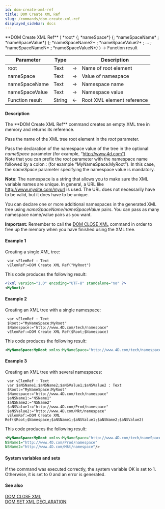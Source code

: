 ```yaml
---
id: dom-create-xml-ref
title: DOM Create XML Ref
slug: /commands/dom-create-xml-ref
displayed_sidebar: docs
---
```


<!--REF #_command_.DOM Create XML Ref.Syntax-->**DOM Create XML Ref** ( *root* {; *nameSpace*} {; *nameSpaceName* ; *nameSpaceValue*} {; *nameSpaceName2* ; *nameSpaceValue2* ; ... ; *nameSpaceNameN* ; *nameSpaceValueN*} ) -> Function result<!-- END REF-->
<!--REF #_command_.DOM Create XML Ref.Params-->
| Parameter | Type |  | Description |
| --- | --- | --- | --- |
| root | Text | &srarr; | Name of root element |
| nameSpace | Text | &srarr; | Value of namespace |
| nameSpaceName | Text | &srarr; | Namespace name |
| nameSpaceValue | Text | &srarr; | Namespace value |
| Function result | String | &larr; | Root XML element reference |

<!-- END REF-->

#### Description 

<!--REF #_command_.DOM Create XML Ref.Summary-->The **DOM Create XML Ref** command creates an empty XML tree in memory and returns its reference.<!-- END REF-->  
  
Pass the name of the XML tree root element in the *root* parameter. 

Pass the declaration of the namespace value of the tree in the optional *nameSpace* parameter (for example, “http://www.4d.com”).   
Note that you can prefix the *root* parameter with the namespace name followed by a colon *:* (for example “MyNameSpace:MyRoot”). In this case, the *nameSpace* parameter specifying the namespace value is mandatory.

**Note:** The namespace is a string that allows you to make sure the XML variable names are unique. In general, a URL like http://www.mysite.com/myurl is used. The URL does not necessarily have to be valid, but it does have to be unique. 

You can declare one or more additional namespaces in the generated XML tree using *nameSpaceName/nameSpaceValue* pairs. You can pass as many namespace name/value pairs as you want. 

**Important:** Remember to call the [DOM CLOSE XML](dom-close-xml.md) command in order to free up the memory when you have finished using the XML tree.

#### Example 1 

Creating a single XML tree: 

```4d
 var vElemRef : Text
 vElemRef:=DOM Create XML Ref("MyRoot")
```

This code produces the following result:

```XML
<?xml version="1.0" encoding="UTF-8" standalone="no" ?> 
<MyRoot/>
```

#### Example 2 

Creating an XML tree with a single namespace:   

```4d
 var vElemRef : Text
 $Root:="MyNameSpace:MyRoot"
 $Namespace:="http://www.4D.com/tech/namespace"
 vElemRef:=DOM Create XML Ref($Root;$Namespace)
```

This code produces the following result:

```XML
<MyNameSpace:MyRoot xmlns:MyNameSpace="http://www.4D.com/tech/namespace"/>
```

#### Example 3 

  
Creating an XML tree with several namespaces: 

```4d
 var vElemRef : Text
 var $aNSName1;$aNSName2;$aNSValue1;$aNSValue2 : Text
 $Root:="MyNameSpace:MyRoot"
 $Namespace:="http://www.4D.com/tech/namespace"
 $aNSName1:="NSName1"
 $aNSName2:="NSName2"
 $aNSValue1:="http://www.4D.com/Prod/namespace"
 $aNSValue2:="http://www.4D.com/Mkt/namespace"
 vElemRef:=DOM Create XML Ref($Root;$Namespace;$aNSName1;$aNSValue1;$aNSName2;$aNSValue2)
```

This code produces the following result:

```XML
<MyNameSpace:MyRoot xmlns:MyNameSpace="http://www.4D.com/tech/nameSpace"
NSName1="http://www.4D.com/Prod/namespace"
NSName2="http://www.4D.com/Mkt/namespace"/>
```

#### System variables and sets 

If the command was executed correctly, the system variable OK is set to 1\. Otherwise, it is set to 0 and an error is generated.

#### See also 

[DOM CLOSE XML](dom-close-xml.md)  
[DOM SET XML DECLARATION](dom-set-xml-declaration.md)  